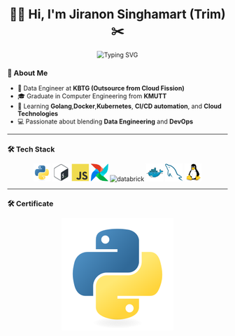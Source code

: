 <h1 align="center">🧑‍💻 Hi, I'm Jiranon Singhamart (Trim)✂️</h1>
<p align="center">
  <img src="https://readme-typing-svg.herokuapp.com?font=Fira+Code&pause=1000&color=08F7F9&center=true&vCenter=true&width=600&lines=Data+Engineer+%7C+DevOps+Engineer;" alt="Typing SVG" />
</p>

### 💫 About Me
- 🏢 Data Engineer at **KBTG (Outsource from Cloud Fission)**  
- 🎓 Graduate in Computer Engineering from **KMUTT**  
- 🌱 Learning **Golang**,**Docker**,**Kubernetes**, **CI/CD automation**, and **Cloud Technologies**  
- 💻 Passionate about blending **Data Engineering** and **DevOps**

---

### 🛠️ Tech Stack
<p align="center">
  <!-- Programming Languages -->
  <img src="https://raw.githubusercontent.com/devicons/devicon/master/icons/python/python-original.svg" alt="python" width="40" height="40"/>
  <img src="https://raw.githubusercontent.com/devicons/devicon/master/icons/bash/bash-original.svg" alt="bash" width="40" height="40"/>
  <img src="https://raw.githubusercontent.com/devicons/devicon/master/icons/javascript/javascript-original.svg" alt="javascript" width="40" height="40"/>
  <!-- Tools -->
  <img src="https://raw.githubusercontent.com/devicons/devicon/refs/heads/master/icons/apacheairflow/apacheairflow-original.svg" alt="airflow" width="40" height="40"/>
  <img src="https://raw.githubusercontent.com/trimJiranon/trimJiranon/refs/heads/main/databrick.svg" alt="databrick" width="40" height="40"/>
  <img src="https://raw.githubusercontent.com/devicons/devicon/master/icons/docker/docker-original.svg" alt="docker" width="40" height="40"/>
  <img src="https://raw.githubusercontent.com/devicons/devicon/master/icons/mysql/mysql-original.svg" alt="mysql" width="40" height="40"/>
  <img src="https://raw.githubusercontent.com/devicons/devicon/master/icons/linux/linux-original.svg" alt="linux" width="40" height="40"/>
</p>

---
### 🛠️ Certificate
<p align="center">
  <img src="https://raw.githubusercontent.com/devicons/devicon/master/icons/python/python-original.svg" alt="Docker"/>  
</p>
